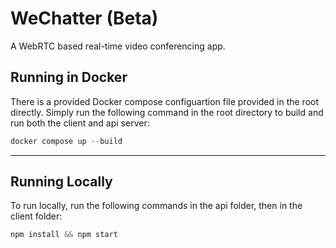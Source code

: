 # WeChatter (Beta)

A WebRTC based real-time video conferencing app.

## Running in Docker

There is a provided Docker compose configuartion file provided in the root directly. Simply run the following command in the root directory to build and run both the client and api server:
```javascript
docker compose up --build
```

***

## Running Locally

To run locally, run the following commands in the api folder, then in the client folder:
```javascript
npm install && npm start 
```
